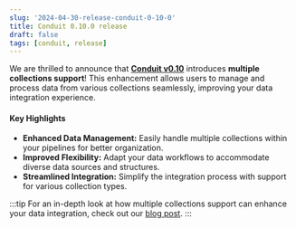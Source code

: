 ```yaml
---
slug: '2024-04-30-release-conduit-0-10-0'
title: Conduit 0.10.0 release
draft: false
tags: [conduit, release]
---
```


We are thrilled to announce that [**Conduit v0.10**](https://github.com/ConduitIO/conduit/releases/tag/v0.10.0) introduces **multiple collections support**! This enhancement allows users to manage and process data from various collections seamlessly, improving your data integration experience.

<!--truncate-->

#### Key Highlights

- **Enhanced Data Management:** Easily handle multiple collections within your pipelines for better organization.
- **Improved Flexibility:** Adapt your data workflows to accommodate diverse data sources and structures.
- **Streamlined Integration:** Simplify the integration process with support for various collection types.

:::tip
For an in-depth look at how multiple collections support can enhance your data integration, check out our [blog post](https://meroxa.com/blog/conduit-0.10-comes-with-multiple-collections-support/).
:::
